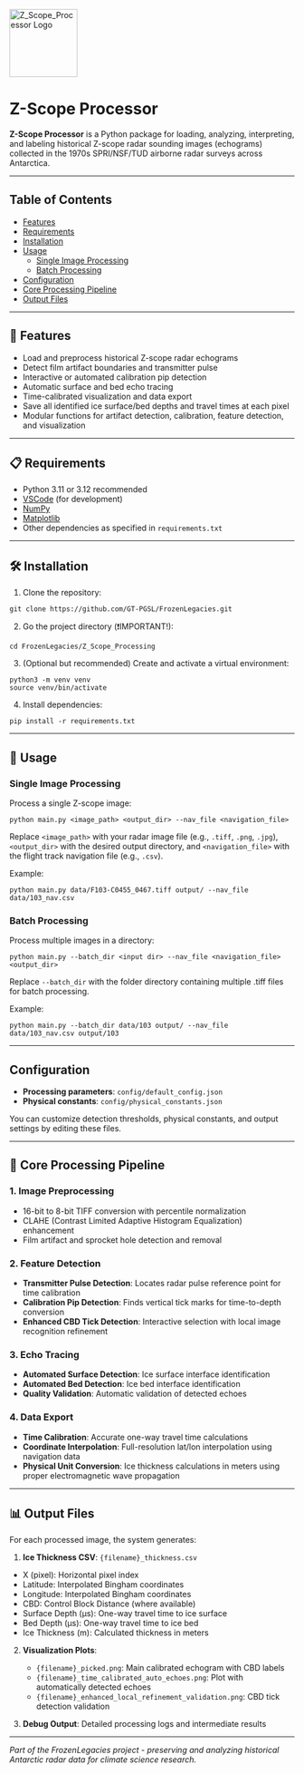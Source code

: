 <p align="left">
  <img src="docs/logo-echo-explore-combine-wbg.png" alt="Z_Scope_Processor Logo" height="120">
  <span style="font-size:2em; vertical-align: middle;">
</p>

# Z-Scope Processor

**Z-Scope Processor** is a Python package for loading, analyzing, interpreting, and labeling historical Z-scope radar sounding images (echograms) collected in the 1970s SPRI/NSF/TUD airborne radar surveys across Antarctica.

---

## Table of Contents

- [Features](#features)
- [Requirements](#requirements)
- [Installation](#installation)
- [Usage](#usage)
  - [Single Image Processing](#single-image-processing)
  - [Batch Processing](#batch-processing)
- [Configuration](#configuration)
- [Core Processing Pipeline](#core-processing-pipeline)
- [Output Files](#-output-files)
  
---

## 🚀 Features

- Load and preprocess historical Z-scope radar echograms
- Detect film artifact boundaries and transmitter pulse
- Interactive or automated calibration pip detection
- Automatic surface and bed echo tracing
- Time-calibrated visualization and data export
- Save all identified ice surface/bed depths and travel times at each pixel
- Modular functions for artifact detection, calibration, feature detection, and visualization


---

## 📋 Requirements

- Python 3.11 or 3.12 recommended
- [VSCode](https://code.visualstudio.com/) (for development)
- [NumPy](https://numpy.org/)
- [Matplotlib](https://matplotlib.org/)
- Other dependencies as specified in `requirements.txt` 

---

## 🛠️ Installation

1. Clone the repository:
```
git clone https://github.com/GT-PGSL/FrozenLegacies.git
```

2. Go the project directory (❗IMPORTANT!): 
```
cd FrozenLegacies/Z_Scope_Processing
```

3. (Optional but recommended) Create and activate a virtual environment:
```
python3 -m venv venv
source venv/bin/activate
```

4. Install dependencies:
```
pip install -r requirements.txt
```

---

## 📖 Usage

### Single Image Processing

Process a single Z-scope image:

  ```
  python main.py <image_path> <output_dir> --nav_file <navigation_file>
  ```

  Replace `<image_path>` with your radar image file (e.g., `.tiff`, `.png`, `.jpg`), `<output_dir>` with the desired output directory, and `<navigation_file>` with the flight track navigation file (e.g., `.csv`). 
  
  Example:

  ```
  python main.py data/F103-C0455_0467.tiff output/ --nav_file data/103_nav.csv
  ```

### Batch Processing

Process multiple images in a directory:
```
python main.py --batch_dir <input dir> --nav_file <navigation_file> <output_dir>
```
Replace `--batch_dir` with the folder directory containing multiple .tiff files for batch processing. 

 Example:

  ```
  python main.py --batch_dir data/103 output/ --nav_file data/103_nav.csv output/103
  ```


---

## Configuration

- **Processing parameters**: `config/default_config.json`
- **Physical constants**: `config/physical_constants.json`

You can customize detection thresholds, physical constants, and output settings by editing these files.

---
## 🔧 Core Processing Pipeline

### 1. Image Preprocessing
- 16-bit to 8-bit TIFF conversion with percentile normalization
- CLAHE (Contrast Limited Adaptive Histogram Equalization) enhancement
- Film artifact and sprocket hole detection and removal

### 2. Feature Detection
- **Transmitter Pulse Detection**: Locates radar pulse reference point for time calibration
- **Calibration Pip Detection**: Finds vertical tick marks for time-to-depth conversion
- **Enhanced CBD Tick Detection**: Interactive selection with local image recognition refinement

### 3. Echo Tracing
- **Automated Surface Detection**: Ice surface interface identification
- **Automated Bed Detection**: Ice bed interface identification
- **Quality Validation**: Automatic validation of detected echoes

### 4. Data Export
- **Time Calibration**: Accurate one-way travel time calculations
- **Coordinate Interpolation**: Full-resolution lat/lon interpolation using navigation data
- **Physical Unit Conversion**: Ice thickness calculations in meters using proper electromagnetic wave propagation

--- 
## 📊 Output Files

For each processed image, the system generates:
   
1. **Ice Thickness CSV**: `{filename}_thickness.csv`
  - X (pixel): Horizontal pixel index
  - Latitude: Interpolated Bingham coordinates
  - Longitude: Interpolated Bingham coordinates  
  - CBD: Control Block Distance (where available)
  - Surface Depth (μs): One-way travel time to ice surface
  - Bed Depth (μs): One-way travel time to ice bed
  - Ice Thickness (m): Calculated thickness in meters
   
2. **Visualization Plots**:
   - `{filename}_picked.png`: Main calibrated echogram with CBD labels
   - `{filename}_time_calibrated_auto_echoes.png`: Plot with automatically detected echoes
   - `{filename}_enhanced_local_refinement_validation.png`: CBD tick detection validation

3. **Debug Output**: Detailed processing logs and intermediate results

--- 

*Part of the FrozenLegacies project - preserving and analyzing historical Antarctic radar data for climate science research.*

